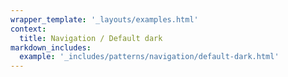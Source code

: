 ```yaml
---
wrapper_template: '_layouts/examples.html'
context:
  title: Navigation / Default dark
markdown_includes:
  example: '_includes/patterns/navigation/default-dark.html'
---
```

